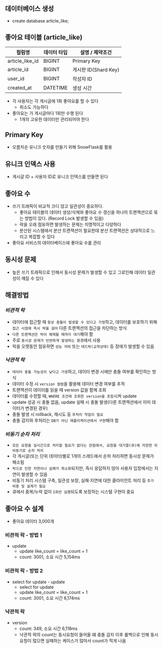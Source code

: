 ## 데이터베이스 생성
- create database article_like;

## 좋아요 테이블 (article_like)
| 컬럼명             | 데이터 타입     | 설명 / 제약조건       |
|-----------------|---------------|-------------------|
| article_like_id | BIGINT        | Primary Key       |
| article_id      | BIGINT        | 게시판 ID(Shard Key) |
| user_id         | BIGINT        | 작성자 ID            |
| created_at      | DATETIME      | 생성 시간             |

- 각 사용자는 각 게시글에 1회 좋아요를 할 수 있다
  - 취소도 가능하다
- 좋아요는 가 게시글마다 1회만 수행 된다
  - 1개의 고유한 데이터만 관리되어야 한다


## Primary Key
- 오름차순 유니크 숫자를 만들기 위해 SnowFlask를 활용

## 유니크 인덱스 사용
- 게시글 ID + 사용자 ID로 유니크 인덱스를 만들면 된다

## 좋아요 수
- 쓰기 트래픽이 비교적 크디 않고 일관성이 중요하다.
  - 좋아요 테이블의 데이터 생성/삭제와 좋아요 수 갱신을 하나의 트랜잭션으로 묶는 방법이 있다. (Record Lock 발생할 수 있음)
  - 락을 오래 점유하면 발생하는 문제는 치명적이고 다양하다
  - 분산된 시스템에서 분산 트랜잭션이 필요한데 분산 트랜잭션은 상대적으로 느리고 복잡할 수 있다
- 좋아요 서비스의 데이터베이스에 좋아요 수를 관리

## 동시성 문제
- 높은 쓰기 트래픽으로 인해서 동시성 문제가 발생할 수 있고 그로인해 데이터 일관성이 꺠질 수 있다

## 해결방법
### _비관적 락_
- 데이터에 접근할 때 `항상 충돌이 발생할 수 있다고 가정`하고, 데이터를 보호하기 위해 `접근 시점에 즉시 락을 걸어` 다른 트랜잭션의 접근을 차단하는 방식
- `다른 트랜잭션은 락이 해제될 때까지 대기`해야 함
- 주로 `동시성 문제가 빈번하게 발생하는 환경`에서 사용
- 락을 오랫동안 점유하면 `성능 저하` 또는 `데드락(교착상태)` 등 장애가 발생할 수 있음

### _낙관적 락_
- `데이터 충돌 가능성이 낮다고 가정`하고, 데이터 변경 시에만 충돌 여부를 확인하는 방식
- 데이터 수정 시 `version 컬럼`을 활용해 데이터 변경 여부를 추적
- 트랜잭션이 데이터를 읽을 때 version 값을 함께 조회
- 데이터를 수정할 때, `WHERE 조건에 조회한 version을 포함`시켜 update
- update 성공 시 충돌 없음, update 실패 시 충돌 발생(다른 트랜잭션에서 이미 데이터가 변경된 경우)
- 충돌 발생 시 rollback, 재시도 등 `후처리 작업이 필요`
- 충돌 감지와 후처리는 `DB가 아닌 애플리케이션에서 구현`해야 함

### _비동기 순차 처리_
- `모든 요청을 실시간으로 처리할 필요가 없다는 관점에서, 요청을 대기열(큐)에 저장한 뒤 비동기로 순차 처리`
- 각 게시글(또는 단위 데이터)별로 1개의 스레드에서 순차 처리하면 동시성 문제가 해소됨
- `락으로 인한 지연이나 실패가 최소화`되지만, 즉시 응답하지 않아 사용자 입장에서는 지연이 발생할 수 있음
- 비동기 처리 시스템 구축, 일관성 보장, 실패·지연에 대한 클라이언트 처리 등 `추가 비용 및 설계가 필요`
- 큐에서 중복/누락 없이 `1회만 실행`되도록 보장하는 시스템 구현이 중요


## 좋아요 수 설계
- 좋아요 데이터 3,000개

### 비관적 락 - 방법 1
- update
  - update like_count = like_count + 1
  - count: 3001, 소요 시간 5,154ms

### 비관적 락 - 방법 2
- select for update - update
  - select for update 
  - update like_count = like_count + 1
  - count: 3001, 소요 시간 6,174ms

### 낙관적 락
- version
  - count: 349, 소요 시간 6,118ms
  - 낙관적 락의 count는 동시요청이 들어올 떄 충돌 감지 이후 롤백으로 인해 동시요청이 많으면 실패하는 케이스가 많아서 count가 적게 나옴